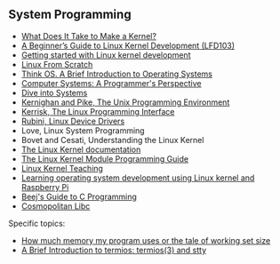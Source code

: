 ## System Programming 

- [ What Does It Take to Make a Kernel?](https://www.linuxjournal.com/content/what-does-it-take-make-kernel-0)
- [A Beginner’s Guide to Linux Kernel Development (LFD103)](https://training.linuxfoundation.org/training/a-beginners-guide-to-linux-kernel-development-lfd103/)
- [Getting started with Linux kernel development](https://gist.github.com/vegard/22200a9f91af138a99ae22a9b814a9a4)
- [Linux From Scratch](http://www.linuxfromscratch.org/)
- [Think OS. A Brief Introduction to Operating Systems](https://greenteapress.com/thinkos/thinkos.pdf)
- [Computer Systems: A Programmer's Perspective](https://csapp.cs.cmu.edu/)
- [Dive into Systems](https://diveintosystems.org/singlepage/)
- [Kernighan and Pike, The Unix Programming Environment](https://www.cs.princeton.edu/~bwk/upe/upe.html)
- [Kerrisk, The Linux Programming Interface](https://man7.org/tlpi/)
- [Rubini, Linux Device Drivers](https://lwn.net/Kernel/LDD3/)
- Love, Linux System Programming
- Bovet and Cesati, Understanding the Linux Kernel
- [The Linux Kernel documentation](https://www.kernel.org/doc/html/latest/)
- [The Linux Kernel Module Programming Guide](https://sysprog21.github.io/lkmpg/)
- [Linux Kernel Teaching](https://linux-kernel-labs.github.io/refs/heads/master/index.html)
- [Learning operating system development using Linux kernel and Raspberry Pi](https://s-matyukevich.github.io/raspberry-pi-os/)
- [Beej's Guide to C Programming](https://beej.us/guide/bgc/)
- [Cosmopolitan Libc](https://justine.lol/cosmopolitan/functions.html)

Specific topics:
- [How much memory my program uses or the tale of working set size](https://biriukov.dev/docs/page-cache/7-how-much-memory-my-program-uses-or-the-tale-of-working-set-size/#how-much-memory-my-program-uses-or-the-tale-of-working-set-size)
- [A Brief Introduction to termios: termios(3) and stty](https://blog.nelhage.com/2009/12/a-brief-introduction-to-termios-termios3-and-stty/)
